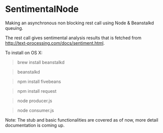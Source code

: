 SentimentalNode
===============

Making an asynchronous non blocking rest call using Node &amp; Beanstalkd queuing. 

The rest call gives sentimental analysis results that is fetched from http://text-processing.com/docs/sentiment.html.

To install on OS X:

>brew install beanstalkd

>beanstalkd

>npm install fivebeans

>npm install request

>node producer.js

>node consumer.js

Note: The stub and basic functionalities are covered as of now, more detail documentation is coming up.

